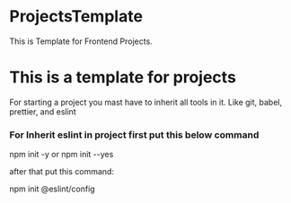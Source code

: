 # ProjectsTemplate
This is Template for Frontend Projects.

<h1> This is a template for projects </h1>
<p>For starting a project you mast have to inherit all tools in it. Like git, babel, prettier, and eslint</p>
<h3> For Inherit eslint in project first put this below command</h3>
<p>  npm init -y or npm init --yes  </p>
after that put this command:
<p> npm init @eslint/config </p>  



